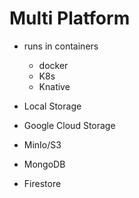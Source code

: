 # Multi Platform

- runs in containers
   - docker
   - K8s
   - Knative

- Local Storage
- Google Cloud Storage
- MinIo/S3
- MongoDB
- Firestore